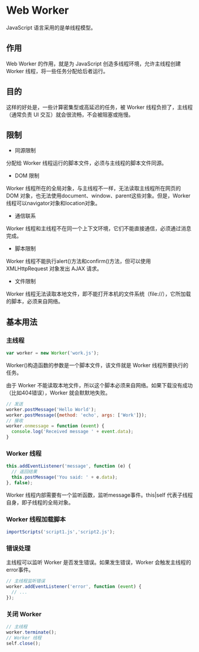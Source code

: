 # Web Worker
JavaScript 语言采用的是单线程模型。
## 作用
Web Worker 的作用，就是为 JavaScript 创造多线程环境，允许主线程创建 Worker 线程，将一些任务分配给后者运行。
## 目的
这样的好处是，一些计算密集型或高延迟的任务，被 Worker 线程负担了，主线程（通常负责 UI 交互）就会很流畅，不会被阻塞或拖慢。
## 限制
- 同源限制

分配给 Worker 线程运行的脚本文件，必须与主线程的脚本文件同源。

- DOM 限制

Worker 线程所在的全局对象，与主线程不一样，无法读取主线程所在网页的 DOM 对象，也无法使用document、window、parent这些对象。但是，Worker 线程可以navigator对象和location对象。

- 通信联系

Worker 线程和主线程不在同一个上下文环境，它们不能直接通信，必须通过消息完成。

- 脚本限制

Worker 线程不能执行alert()方法和confirm()方法，但可以使用 XMLHttpRequest 对象发出 AJAX 请求。

- 文件限制

Worker 线程无法读取本地文件，即不能打开本机的文件系统（file://），它所加载的脚本，必须来自网络。

## 基本用法
### 主线程

```javascript
var worker = new Worker('work.js');
```
Worker()构造函数的参数是一个脚本文件，该文件就是 Worker 线程所要执行的任务。

由于 Worker 不能读取本地文件，所以这个脚本必须来自网络。如果下载没有成功（比如404错误），Worker 就会默默地失败。
```javascript
// 发送
worker.postMessage('Hello World');
worker.postMessage({method: 'echo', args: ['Work']});
// 接收
worker.onmessage = function (event) {
  console.log('Received message ' + event.data);
}
```
### Worker 线程
```javascript
this.addEventListener('message', function (e) {
  // 返回结果
  this.postMessage('You said: ' + e.data);
}, false);
```
Worker 线程内部需要有一个监听函数，监听message事件。this|self 代表子线程自身，即子线程的全局对象。
### Worker 线程加载脚本
```javascript
importScripts('script1.js','script2.js');
```
### 错误处理
主线程可以监听 Worker 是否发生错误。如果发生错误，Worker 会触发主线程的error事件。
```javascript
// 主线程监听错误
worker.addEventListener('error', function (event) {
  // ...
});
```
### 关闭 Worker
```javascript
// 主线程
worker.terminate();
// Worker 线程
self.close();
```